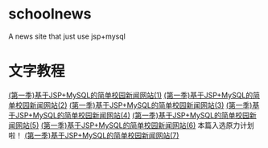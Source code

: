 # schoolnews

A news site that just use jsp+mysql

# 文字教程

[(第一季)基于JSP+MySQL的简单校园新闻网站(1)](https://blog.csdn.net/woshisangsang/article/details/105330522)
[(第一季)基于JSP+MySQL的简单校园新闻网站(2)](https://blog.csdn.net/woshisangsang/article/details/105348139)
[(第一季)基于JSP+MySQL的简单校园新闻网站(3)](https://blog.csdn.net/woshisangsang/article/details/105359262)
[(第一季)基于JSP+MySQL的简单校园新闻网站(4)](https://blog.csdn.net/woshisangsang/article/details/105362740)
[(第一季)基于JSP+MySQL的简单校园新闻网站(5)](https://blog.csdn.net/woshisangsang/article/details/105506031)
[(第一季)基于JSP+MySQL的简单校园新闻网站(6)](https://blog.csdn.net/woshisangsang/article/details/105612548) 本篇入选原力计划啦！
[(第一季)基于JSP+MySQL的简单校园新闻网站(7)](https://studyingpanda.blog.csdn.net/article/details/105621072)